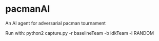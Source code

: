 # pacmanAI
 An AI agent for adversarial pacman tournament 

Run with:
python2 capture.py -r baselineTeam -b idkTeam -l RANDOM
